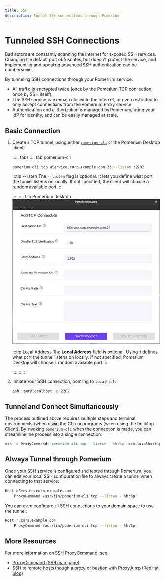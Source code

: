 ```yaml
---
title: SSH
description: Tunnel SSH connections through Pomerium
---
```


# Tunneled SSH Connections

Bad actors are constantly scanning the internet for exposed SSH services. Changing the default port obfuscates, but doesn't protect the service, and implementing and updating advanced SSH authentication can be cumbersome.

By tunneling SSH connections through your Pomerium service:

 - All traffic is encrypted twice (once by the Pomerium TCP connection, once by SSH itself),
 - The SSH service can remain closed to the internet, or even restricted to only accept connections from the Pomerium Proxy service
 - Authentication and authorization is managed by Pomerium, using your IdP for identity, and can be easily managed at scale.

 ## Basic Connection

 1. Create a TCP tunnel, using either [`pomerium-cli`](/docs/releases.md#pomerium-cli) or the Pomerium Desktop client:

    ::::: tabs
    :::: tab pomerium-cli
    ```bash
    pomerium-cli tcp aService.corp.example.com:22 --listen :2202
    ```

    :::tip --listen
    The `--listen` flag is optional. It lets you define what port the tunnel listens on locally. If not specified, the client will choose a random available port.
    :::

    ::::
    :::: tab Pomerium Desktop
    ![An example connection to an SSH service from Pomerium Desktop](./img/desktop/example-ssh-connection.png)

    :::tip Local Address
    The **Local Address** field is optional. Using it defines what port the tunnel listens on locally. If not specified, Pomerium Desktop will choose a random available port.
    :::

    ::::
    :::::

1. Initiate your SSH connection, pointing to `localhost`:

    ```bash
    ssh user@localhost -p 2202
    ```

## Tunnel and Connect Simultaneously

The process outlined above requires multiple steps and terminal environments (when using the CLI) or programs (when using the Desktop Client). By invoking `pomerium-cli` when the connection is made, you can streamline the process into a single connection:

```bash
ssh -o ProxyCommand='pomerium-cli tcp --listen - %h:%p' ssh.localhost.pomerium.io
```

## Always Tunnel through Pomerium

Once your SSH service is configured and tested through Pomerium, you can edit your local SSH configuration file to always create a tunnel when connecting to that service:

```bash
Host aService.corp.example.com
    ProxyCommand /usr/bin/pomerium-cli tcp --listen - %h:%p
```

You can even configure all SSH connections to your domain space to use the tunnel:

```bash
Host *.corp.example.com
    ProxyCommand /usr/bin/pomerium-cli tcp --listen - %h:%p
```

## More Resources

For more information on SSH ProxyCommand, see:

- [ProxyCommand (SSH man page)](https://man.openbsd.org/ssh_config.5#ProxyCommand)
- [SSH to remote hosts though a proxy or bastion with ProxyJump (RedHat blog)](https://www.redhat.com/sysadmin/ssh-proxy-bastion-proxyjump)